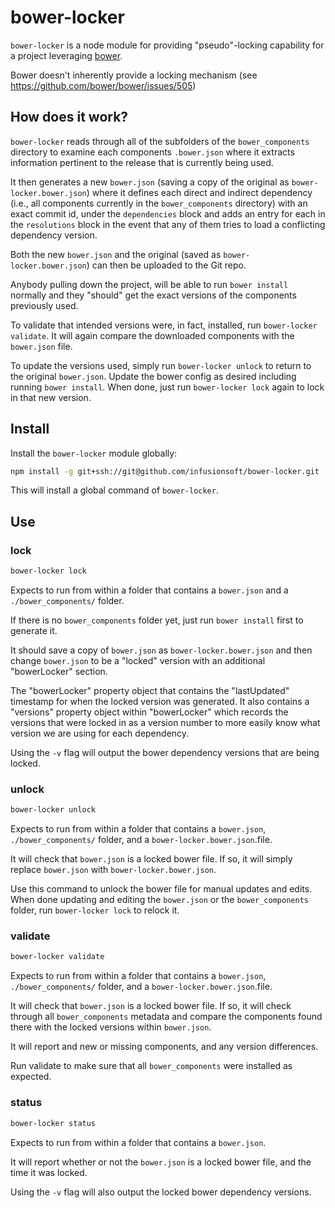 # bower-locker

`bower-locker` is a node module for providing "pseudo"-locking capability for a project leveraging
[bower](https://bower.io/).

Bower doesn't inherently provide a locking mechanism (see https://github.com/bower/bower/issues/505)

## How does it work?

`bower-locker` reads through all of the subfolders of the `bower_components` directory to examine each components `.bower.json` where it extracts information pertinent to the release that is currently being used.

It then generates a new `bower.json` (saving a copy of the original as `bower-locker.bower.json`) where it defines each direct and indirect dependency (i.e., all components currently in the `bower_components` directory) with an exact commit id, under the `dependencies` block and adds an entry for each in the `resolutions` block in the event that any of them tries to load a conflicting dependency version.

Both the new `bower.json` and the original (saved as `bower-locker.bower.json`) can then be uploaded to the Git repo.

Anybody pulling down the project, will be able to run `bower install` normally and they "should" get the exact versions of the components previously used.

To validate that intended versions were, in fact, installed, run `bower-locker validate`.  It will again compare the downloaded components with the `bower.json` file.

To update the versions used, simply run `bower-locker unlock` to return to the original `bower.json`.  Update the bower config as desired including running `bower install`.  When done, just run `bower-locker lock` again to lock in that new version.

## Install

Install the `bower-locker` module globally:

```bash
npm install -g git+ssh://git@github.com/infusionsoft/bower-locker.git
```

This will install a global command of `bower-locker`.

## Use

### lock
```bash
bower-locker lock 
```
Expects to run from within a folder that contains a `bower.json` and a `./bower_components/` folder.

If there is no `bower_components` folder yet, just run `bower install` first to generate it.

It should save a copy of `bower.json` as `bower-locker.bower.json` and then change `bower.json` to be a "locked" version with an additional "bowerLocker" section.  

The "bowerLocker" property object that contains the "lastUpdated" timestamp for when the locked version was generated.  It also contains a "versions" property object within "bowerLocker" which records the versions that were locked in as a version number to more easily know what version we are using for each dependency.

Using the `-v` flag will output the bower dependency versions that are being locked.

### unlock
```bash
bower-locker unlock 
```
Expects to run from within a folder that contains a `bower.json`, `./bower_components/` folder, and a `bower-locker.bower.json`.file.

It will check that `bower.json` is a locked bower file.  If so, it will simply replace `bower.json` with `bower-locker.bower.json`.

Use this command to unlock the bower file for manual updates and edits.  When done updating and editing the `bower.json` or the `bower_components` folder, run `bower-locker lock` to relock it.

### validate
```bash
bower-locker validate 
```
Expects to run from within a folder that contains a `bower.json`, `./bower_components/` folder, and a `bower-locker.bower.json`.file.

It will check that `bower.json` is a locked bower file.  If so, it will check through all `bower_components` metadata and compare the components found there with the locked versions within `bower.json`.

It will report and new or missing components, and any version differences.

Run validate to make sure that all `bower_components` were installed as expected.

### status
```bash
bower-locker status 
```
Expects to run from within a folder that contains a `bower.json`.

It will report whether or not the `bower.json` is a locked bower file, and the time it was locked.

Using the `-v` flag will also output the locked bower dependency versions.
